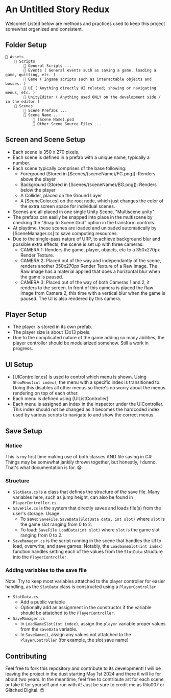 # An Untitled Story Redux
Welcome! Listed below are methods and practices used to keep this project somewhat organized and consistent.



## Folder Setup
```
📁 Assets
    📁 Scripts
        📄 General Scripts ...
        📁 Events ( General events such as saving a game, loading a game, quitting, etc. )
        📁 Game ( Ingame scripts such as interactable objects and bosses. )
        📁 UI ( Anything directly UI related; showing or navigating menus, etc. )
        📁 UnityEditor ( Anything used ONLY on the development side / in the editor )
    📁 Scenes
        📄 Scene Prefabs ...
        📁 Scene Name ...
            📄 (Scene Name).psd
            📄 Other Scene Source Files ...
```


## Screen and Scene Setup

- Each scene is 350 x 270 pixels.
- Each scene is defined in a prefab with a unique name, typically a number.
- Each scene typically comprises of the base following:
    - Foreground (Stored in [Scenes/(sceneName)/FG.png]): Renders above the player
    - Background (Stored in [Scenes/(sceneName)/BG.png]): Renders below the player
    - A Collider, placed on the Ground Layer
    - A [SceneColor.cs] on the root node, which just changes the color of the extra screen space for individual scenes.
- Scenes are all placed in one single Unity Scene, "Multiscene.unity"
- The prefabs can easily be snapped into place in the multiscene by checking the "Snap to Scene Grid" option in the transform controls.
- At playtime, these scenes are loaded and unloaded automatically by [SceneManager.cs] to save computing resources.
- Due to the single-pass nature of URP, to achieve background blur and possible extra effects, the scene is set up with three cameras:
    - CAMERA 1: Renders the game, player, objects, etc to a 350x270px Render Texture.
    - CAMERA 2: Placed out of the way and independantly of the scene, renders another 350x270px Render Texture of a Raw Image. The Raw image has a material applied that does a horizontal blur when the game is paused.
    - CAMERA 3: Placed out of the way of both Cameras 1 and 2, it renders to the screen. In front of this camera is placed the Raw Image from Camera 2, this time with a vertical blur when the game is paused. The UI is also rendered by this camera.



## Player Setup

- The player is stored in its own prefab.
- The player size is about 13x13 pixels.
- Due to the complicated nature of the game adding so many abilities, the player controller should be modularized somehow. Still a work in progress.



## UI Setup

- [UIController.cs] is used to control which menu is shown. Using `ShowMenu(int index)`, the menu with a specific index is transitioned to. Doing this disables all other menus so there's no worry about the menus rendering on top of each other.
- Each menu is defined using [UIListController].
- Each menu is assigned an index in the inspector under the UIController. This index should not be changed as it becomes the hardcoded index used by various scripts to navigate to and show the correct menus.



## Save Setup

### Notice
This is my first time making use of both classes AND file saving in C#! Things may be somewhat jankily thrown together, but honestly, I dunno. That's what documentation is for. 😁

### Structure
- `SlotData.cs` is a class that defines the structure of the save file. Many variables here, such as jump height, can also be found in `PlayerController.cs`.
- `SaveFile.cs` is the system that directly saves and loads file(s) from the user's storage. Usage:
    - To save: `SaveFile.SaveData(SlotData data, int slot)` where `slot` is the game slot ranging from 0 to 2.
    - To load: `SaveFile.LoadData(int slot)` where `slot` is the game slot ranging from 0 to 2.
- `SaveManager.cs` is the script running in the scene that handles the UI to load, overwrite, and save games. Notably, the `LoadGameSlot(int index)` function handles setting each of the values from the `SlotData` structure into the `PlayerController`.

### Adding variables to the save file
Note: Try to keep most variables attatched to the player controller for easier handling, as the `SlotData` class is constructed using a `PlayerController`
- `SlotData.cs`
    - Add a public variable
    - Optionally add an assignment in the constructor if the variable should be attatched to the `PlayerController`.
- `SaveManager.cs`
    - In `LoadGameSlot(int index)`, assign the `player` variable proper values from the `saveData` variable.
    - In `SaveGame()`, assign any values not attatched to the `PlayerController` (for example, the slot save name)



## Contributing
Feel free to fork this repository and contribute to its development! I will be leaving the project in the dust starting May 1st 2024 and there it will lie for about two years. In the meantime, feel free to contribute art for each scene, or take it for yourself and run with it! Just be sure to credit me as Rilo007 or Glitched Digital. 😉